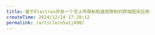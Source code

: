 ```yaml
---
title: 基于Electron开发一个无上传限制和速度限制的跨端图床应用
createTime: 2024/12/24 17:20:12
permalink: /article/o5a1j890/
---
```

